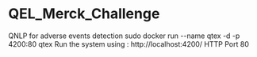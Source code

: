 # QEL_Merck_Challenge
QNLP for adverse events detection
sudo docker run --name qtex -d -p 4200:80 qtex
Run the system using : http://localhost:4200/
HTTP Port 80
